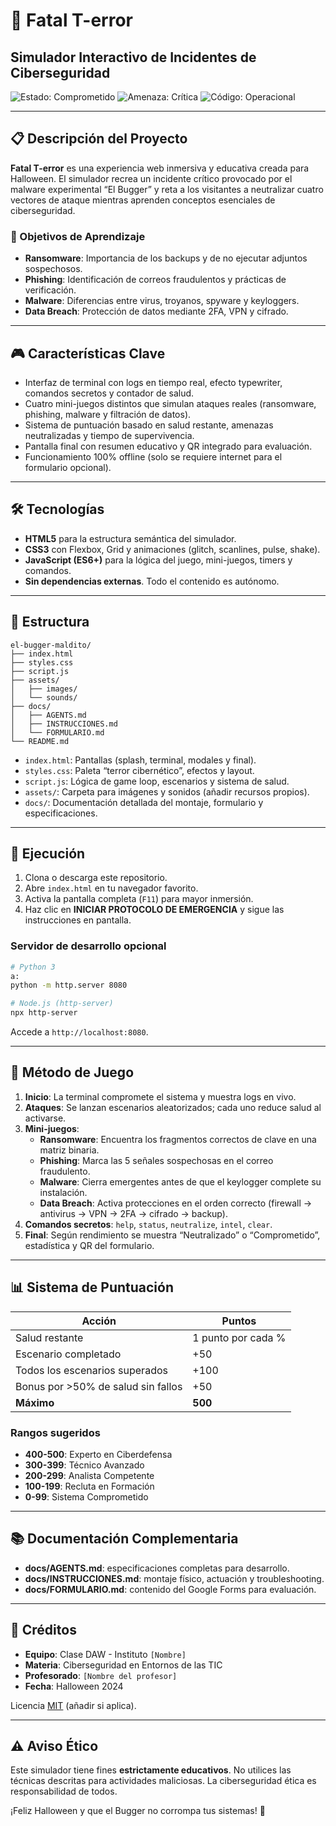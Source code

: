 # 🎃 Fatal T-error
## Simulador Interactivo de Incidentes de Ciberseguridad

![Estado: Comprometido](https://img.shields.io/badge/Estado-COMPROMETIDO-red?style=for-the-badge)
![Amenaza: Crítica](https://img.shields.io/badge/Amenaza-CR%C3%8DTICA-darkred?style=for-the-badge)
![Código: Operacional](https://img.shields.io/badge/C%C3%B3digo-OPERACIONAL-green?style=for-the-badge)

---

## 📋 Descripción del Proyecto

**Fatal T-error** es una experiencia web inmersiva y educativa creada para Halloween. El simulador recrea un incidente crítico provocado por el malware experimental “El Bugger” y reta a los visitantes a neutralizar cuatro vectores de ataque mientras aprenden conceptos esenciales de ciberseguridad.

### 🎯 Objetivos de Aprendizaje
- **Ransomware**: Importancia de los backups y de no ejecutar adjuntos sospechosos.
- **Phishing**: Identificación de correos fraudulentos y prácticas de verificación.
- **Malware**: Diferencias entre virus, troyanos, spyware y keyloggers.
- **Data Breach**: Protección de datos mediante 2FA, VPN y cifrado.

---

## 🎮 Características Clave
- Interfaz de terminal con logs en tiempo real, efecto typewriter, comandos secretos y contador de salud.
- Cuatro mini-juegos distintos que simulan ataques reales (ransomware, phishing, malware y filtración de datos).
- Sistema de puntuación basado en salud restante, amenazas neutralizadas y tiempo de supervivencia.
- Pantalla final con resumen educativo y QR integrado para evaluación.
- Funcionamiento 100% offline (solo se requiere internet para el formulario opcional).

---

## 🛠️ Tecnologías
- **HTML5** para la estructura semántica del simulador.
- **CSS3** con Flexbox, Grid y animaciones (glitch, scanlines, pulse, shake).
- **JavaScript (ES6+)** para la lógica del juego, mini-juegos, timers y comandos.
- **Sin dependencias externas**. Todo el contenido es autónomo.

---

## 📁 Estructura
```
el-bugger-maldito/
├── index.html
├── styles.css
├── script.js
├── assets/
│   ├── images/
│   └── sounds/
├── docs/
│   ├── AGENTS.md
│   ├── INSTRUCCIONES.md
│   └── FORMULARIO.md
└── README.md
```

- `index.html`: Pantallas (splash, terminal, modales y final).
- `styles.css`: Paleta “terror cibernético”, efectos y layout.
- `script.js`: Lógica de game loop, escenarios y sistema de salud.
- `assets/`: Carpeta para imágenes y sonidos (añadir recursos propios).
- `docs/`: Documentación detallada del montaje, formulario y especificaciones.

---

## 🚀 Ejecución
1. Clona o descarga este repositorio.
2. Abre `index.html` en tu navegador favorito.
3. Activa la pantalla completa (`F11`) para mayor inmersión.
4. Haz clic en **INICIAR PROTOCOLO DE EMERGENCIA** y sigue las instrucciones en pantalla.

### Servidor de desarrollo opcional
```bash
# Python 3
a:
python -m http.server 8080

# Node.js (http-server)
npx http-server
```
Accede a `http://localhost:8080`.

---

## 🧪 Método de Juego
1. **Inicio**: La terminal compromete el sistema y muestra logs en vivo.
2. **Ataques**: Se lanzan escenarios aleatorizados; cada uno reduce salud al activarse.
3. **Mini-juegos**:
   - **Ransomware**: Encuentra los fragmentos correctos de clave en una matriz binaria.
   - **Phishing**: Marca las 5 señales sospechosas en el correo fraudulento.
   - **Malware**: Cierra emergentes antes de que el keylogger complete su instalación.
   - **Data Breach**: Activa protecciones en el orden correcto (firewall → antivirus → VPN → 2FA → cifrado → backup).
4. **Comandos secretos**: `help`, `status`, `neutralize`, `intel`, `clear`.
5. **Final**: Según rendimiento se muestra “Neutralizado” o “Comprometido”, estadística y QR del formulario.

---

## 📊 Sistema de Puntuación
| Acción | Puntos |
| --- | --- |
| Salud restante | 1 punto por cada % |
| Escenario completado | +50 |
| Todos los escenarios superados | +100 |
| Bonus por >50% de salud sin fallos | +50 |
| **Máximo** | **500** |

### Rangos sugeridos
- **400-500**: Experto en Ciberdefensa
- **300-399**: Técnico Avanzado
- **200-299**: Analista Competente
- **100-199**: Recluta en Formación
- **0-99**: Sistema Comprometido

---

## 📚 Documentación Complementaria
- **docs/AGENTS.md**: especificaciones completas para desarrollo.
- **docs/INSTRUCCIONES.md**: montaje físico, actuación y troubleshooting.
- **docs/FORMULARIO.md**: contenido del Google Forms para evaluación.

---

## 👥 Créditos
- **Equipo**: Clase DAW - Instituto `[Nombre]`
- **Materia**: Ciberseguridad en Entornos de las TIC
- **Profesorado**: `[Nombre del profesor]`
- **Fecha**: Halloween 2024

Licencia [MIT](./LICENSE) (añadir si aplica).

---

## ⚠️ Aviso Ético
Este simulador tiene fines **estrictamente educativos**. No utilices las técnicas descritas para actividades maliciosas. La ciberseguridad ética es responsabilidad de todos.

¡Feliz Halloween y que el Bugger no corrompa tus sistemas! 👻
